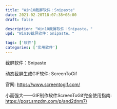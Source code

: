 ```yaml
---
title: "Win10截屏软件：Snipaste"
date: 2021-02-20T18:07:38+08:00
draft: false

description: "Win10截屏软件：Snipaste。"
upd: "Win10截屏软件：Snipaste。"

tags: ['软件']
categories: ['实用软件']
---
```


<!--more-->

截屏软件：Snipaste

动态截屏生成GIF软件: ScreenToGif

官网: https://www.screentogif.com/

小而强大——GIF制作软件ScreenToGif完全使用指南: https://post.smzdm.com/p/and2dnm7/